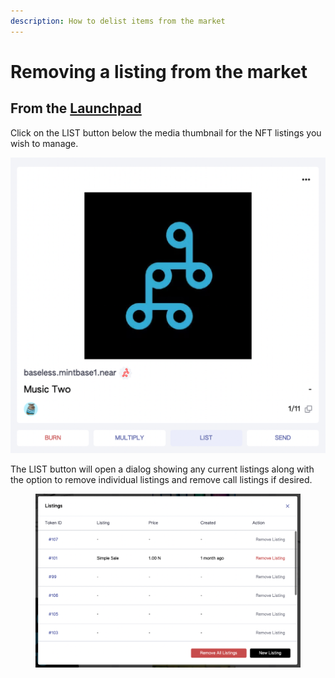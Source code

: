```yaml
---
description: How to delist items from the market
---
```


# Removing a listing from the market

## From the [Launchpad](../../creating/minting/)

Click on the LIST button below the media thumbnail for the NFT listings you wish to manage. &#x20;

![](../../.gitbook/assets/image.png)

The LIST button will open a dialog showing any current listings along with the option to remove individual listings and remove call listings if desired.

<figure><img src="../../.gitbook/assets/image (3).png" alt=""><figcaption></figcaption></figure>

